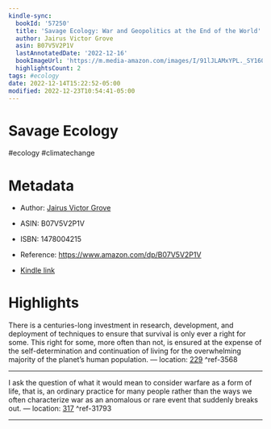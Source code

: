 ```yaml
---
kindle-sync:
  bookId: '57250'
  title: 'Savage Ecology: War and Geopolitics at the End of the World'
  author: Jairus Victor Grove
  asin: B07V5V2P1V
  lastAnnotatedDate: '2022-12-16'
  bookImageUrl: 'https://m.media-amazon.com/images/I/91lJLAMxYPL._SY160.jpg'
  highlightsCount: 2
tags: #ecology
date: 2022-12-14T15:22:52-05:00
modified: 2022-12-23T10:54:41-05:00
---
```

# Savage Ecology

#ecology #climatechange 

# Metadata

* Author: [Jairus Victor Grove](https://www.amazon.com/Jairus-Victor-Grove/e/B07THJWX2G/ref=dp_byline_cont_ebooks_1)

* ASIN: B07V5V2P1V

* ISBN: 1478004215

* Reference: <https://www.amazon.com/dp/B07V5V2P1V>

* [Kindle link](kindle://book?action=open&asin=B07V5V2P1V)

# Highlights

There is a centuries-long investment in research, development, and deployment of techniques to ensure that survival is only ever a right for some. This right for some, more often than not, is ensured at the expense of the self-determination and continuation of living for the overwhelming majority of the planet’s human population. — location: [229](kindle://book?action=open&asin=B07V5V2P1V&location=229) ^ref-3568

---

I ask the question of what it would mean to consider warfare as a form of life, that is, an ordinary practice for many people rather than the ways we often characterize war as an anomalous or rare event that suddenly breaks out. — location: [317](kindle://book?action=open&asin=B07V5V2P1V&location=317) ^ref-31793

---
